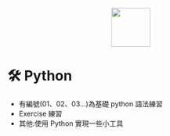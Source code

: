 <p align="center">
  <img src="https://cdn.jsdelivr.net/gh/devicons/devicon/icons/python/python-original.svg" width="80"/>
</p>

# 🛠 Python

- 有編號(01、02、03...)為基礎 python 語法練習
- Exercise 練習
- 其他:使用 Python 實現一些小工具
